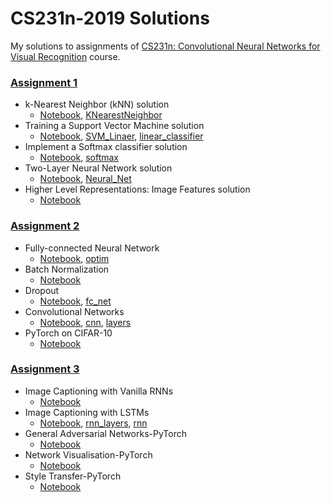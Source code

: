 # CS231n-2019 Solutions
My solutions to assignments of [CS231n: Convolutional Neural Networks for Visual Recognition](cs231n.stanford.edu) course.

### [Assignment 1](http://cs231n.github.io/assignments2019/assignment1/)

* k-Nearest Neighbor (kNN) solution
	* [Notebook](./assignment1/knn.ipynb), [KNearestNeighbor](./assignment1/cs231n/classifiers/k_nearest_neighbor.py)
* Training a Support Vector Machine solution
	* [Notebook](./assignment1/svm.ipynb), [SVM_Linaer](./assignment1/cs231n/classifiers/linear_svm.py), [linear_classifier](./assignment1/cs231n/classifiers/linear_classifier.py)
* Implement a Softmax classifier solution
	* [Notebook](./assignment1/softmax.ipynb), [softmax](./assignment1/cs231n/classifiers/softmax.py)
* Two-Layer Neural Network solution
	* [Notebook](./assignment1/two_layer_net.ipynb), [Neural_Net](./assignment1/cs231n/classifiers/neural_net.py)
* Higher Level Representations: Image Features solution
	* [Notebook](./assignment1/features.ipynb)


### [Assignment 2](https://cs231n.github.io/assignments2019/assignment2/)

* Fully-connected Neural Network
	* [Notebook](./assignment2/FullyConnectedNets.ipynb), [optim](./assignment2/cs231n/optim.py)
* Batch Normalization
	* [Notebook](./assignment2/BatchNormalization.ipynb)
* Dropout
	* [Notebook](./assignment2/Dropout.ipynb), [fc_net](./assignment2/cs231n/classifiers/fc_net.py)
* Convolutional Networks
	* [Notebook](./assignment2/ConvolutionalNetworks.ipynb), [cnn](./assignment2/cs231n/classifiers/cnn.py), [layers](./assignment2/cs231n/layers.py)
* PyTorch on CIFAR-10
	* [Notebook](./assignment2/PyTorch.ipynb)

### [Assignment 3](https://cs231n.github.io/assignments2019/assignment3/)
* Image Captioning with Vanilla RNNs
	* [Notebook](./assignment3/RNN_Captioning.ipynb)
* Image Captioning with LSTMs
	* [Notebook](./assignment3/LSTM_Captioning.ipynb), [rnn_layers](./assignment3/cs231n/rnn_layers.py), [rnn](./assignment3/cs231n/classifiers/rnn.py)
* General Adversarial Networks-PyTorch
	* [Notebook](./assignment3/Generative_Adversarial_Networks_PyTorch.ipynb)
 * Network Visualisation-PyTorch
	* [Notebook](./assignment3/NetworkVisualization-PyTorch.ipynb)
 * Style Transfer-PyTorch
	* [Notebook](./assignment3/StyleTransfer-PyTorch.ipynb)

